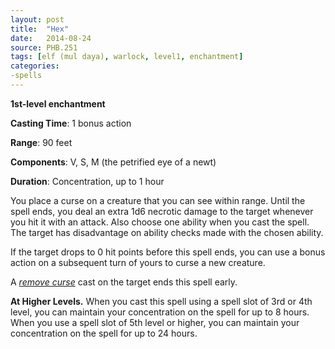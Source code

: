 ```yaml
---
layout: post
title:  "Hex"
date:   2014-08-24
source: PHB.251
tags: [elf (mul daya), warlock, level1, enchantment]
categories:
-spells
---
```


**1st-level enchantment**

**Casting Time**: 1 bonus action

**Range**: 90 feet

**Components**: V, S, M (the petrified eye of a newt)

**Duration**: Concentration, up to 1 hour

You place a curse on a creature that you can see within range. Until the spell ends, you deal an extra 1d6 necrotic damage to the target whenever you hit it with an attack. Also choose one ability when you cast the spell. The target has disadvantage on ability checks made with the chosen ability.

If the target drops to 0 hit points before this spell ends, you can use a bonus action on a subsequent turn of yours to curse a new creature.

A *[remove curse](remove-curse)* cast on the target ends this spell early.

**At Higher Levels.** When you cast this spell using a spell slot of 3rd or 4th level, you can maintain your concentration on the spell for up to 8 hours. When you use a spell slot of 5th level or higher, you can maintain your concentration on the spell for up to 24 hours.
